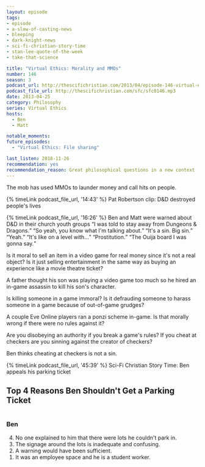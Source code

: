 ```yaml
---
layout: episode
tags:
- episode
- a-slew-of-casting-news
- bleeping
- dark-knight-news
- sci-fi-christian-story-time
- stan-lee-quote-of-the-week
- take-that-science

title: "Virtual Ethics: Morality and MMOs"
number: 146
season: 3
podcast_url: http://thescifichristian.com/2013/04/episode-146-virtual-ethics-morality-and-mmos/
podcast_file_url: http://thescifichristian.com/sfc/sfc0146.mp3
date: 2013-04-25
category: Philosophy
series: Virtual Ethics
hosts:
  - Ben
  - Matt

notable_moments:
future_episodes:
  - "Virtual Ethics: File sharing"

last_listen: 2018-11-26
recommendation: yes
recommendation_reason: Great philosophical questions in a new context
---
```


The mob has used MMOs to launder money and call hits on people. 

{% timeLink podcast_file_url, '14:43' %}
Pat Robertson clip: D&D destroyed people's lives

<div class="quote">
  {% timeLink podcast_file_url, '16:26' %}
  <span class="quote-context is-size-6">Ben and Matt were warned about D&D in their church youth groups</span>
  <q class="matt">I was told to stay away from Dungeons & Dragons.</q>
  <q class="ben">So yeah, you know what I'm talking about.</q>
  <q class="matt">It's a sin. Big sin.</q>
  <q class="ben">Yeah.</q>
  <q class="matt">It's like on a level with...</q>
  <q class="ben">Prostitution.</q>
  <q class="matt">The Ouija board I was gonna say.</q>
</div>

Is it moral to sell an item in a video game for real money since it's not a real object? Is it just selling entertainment in the same way as buying an experience like a movie theatre ticket? 

A father thought his son was playing a video game too much so he hired an in-game assassin to kill his son's character. 

Is killing someone in a game immoral? Is it defrauding someone to harass someone in a game because of out-of-game grudges? 

A couple Eve Online players ran a ponzi scheme in-game. Is that morally wrong if there were no rules against it? 

Are you disobeying an authority if you break a game's rules? If you cheat at checkers are you sinning against the creator of checkers? 

Ben thinks cheating at checkers is not a sin. 

{% timeLink podcast_file_url, '45:39' %} Sci-Fi Christian Story Time: Ben appeals his parking ticket

<div class="top-five">
  <h2 class="has-text-centered">Top 4 Reasons Ben Shouldn't Get a Parking Ticket</h2>
  <div class="columns">
    <div class="column ben">
      <h3>Ben</h3>
      <ol reversed>
        <li>No one explained to him that there were lots he couldn't park in. 
        <li>The signage around the lots is inadequate and confusing. 
        <li>A warning would have been sufficient. 
        <li>It was an employee space and he is a student worker. 
      </ol>
    </div>
  </div>
</div>